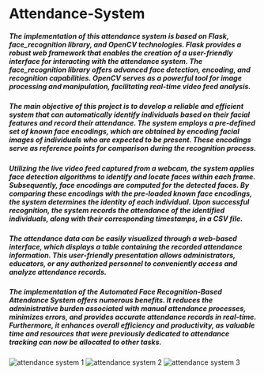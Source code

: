 # Attendance-System
##### The implementation of this attendance system is based on Flask, face_recognition library, and OpenCV technologies. Flask provides a robust web framework that enables the creation of a user-friendly interface for interacting with the attendance system. The face_recognition library offers advanced face detection, encoding, and recognition capabilities. OpenCV serves as a powerful tool for image processing and manipulation, facilitating real-time video feed analysis.
##### The main objective of this project is to develop a reliable and efficient system that can automatically identify individuals based on their facial features and record their attendance. The system employs a pre-defined set of known face encodings, which are obtained by encoding facial images of individuals who are expected to be present. These encodings serve as reference points for comparison during the recognition process.
##### Utilizing the live video feed captured from a webcam, the system applies face detection algorithms to identify and locate faces within each frame. Subsequently, face encodings are computed for the detected faces. By comparing these encodings with the pre-loaded known face encodings, the system determines the identity of each individual. Upon successful recognition, the system records the attendance of the identified individuals, along with their corresponding timestamps, in a CSV file.
##### The attendance data can be easily visualized through a web-based interface, which displays a table containing the recorded attendance information. This user-friendly presentation allows administrators, educators, or any authorized personnel to conveniently access and analyze attendance records.
##### The implementation of the Automated Face Recognition-Based Attendance System offers numerous benefits. It reduces the administrative burden associated with manual attendance processes, minimizes errors, and provides accurate attendance records in real-time. Furthermore, it enhances overall efficiency and productivity, as valuable time and resources that were previously dedicated to attendance tracking can now be allocated to other tasks.
![attendance system 1](https://github.com/vikasv123/Attendance-System/assets/125880662/7f54f8d3-8b9e-4c8e-8e24-4195e89b24e9)
![attendance system 2](https://github.com/vikasv123/Attendance-System/assets/125880662/0266952f-2ca3-4b86-a034-c4867adb1a9c)
![attendance system 3](https://github.com/vikasv123/Attendance-System/assets/125880662/43fc3652-dcc2-4dab-8c71-0cc72e52723e)
